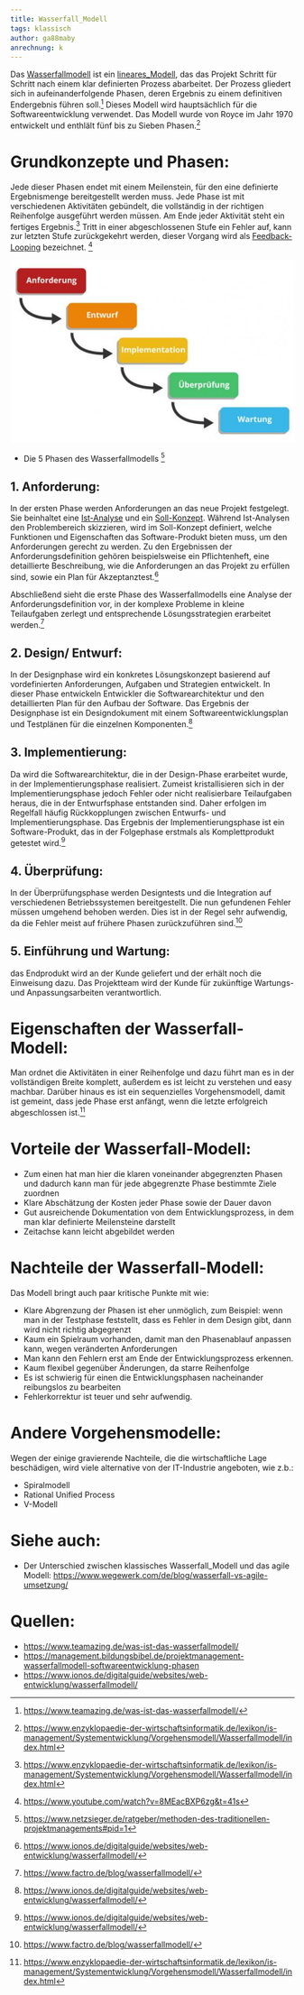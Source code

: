```yaml
---
title: Wasserfall_Modell
tags: klassisch
author: ga88maby
anrechnung: k
---
```

Das [Wasserfallmodell](Wasserfallmodell.md) ist ein [lineares_Modell](lineares_Modell.md), das das Projekt Schritt für Schritt nach einem klar definierten Prozess abarbeitet. Der Prozess gliedert sich in aufeinanderfolgende Phasen, deren Ergebnis zu einem definitiven Endergebnis führen soll.[^1] Dieses Modell wird hauptsächlich für die Softwareentwicklung verwendet. Das Modell wurde von Royce im Jahr 1970 entwickelt und enthlält fünf bis zu Sieben Phasen.[^2]
[]()

# Grundkonzepte und Phasen: 

Jede dieser Phasen endet mit einem Meilenstein, für den eine definierte Ergebnismenge bereitgestellt werden muss. Jede Phase ist mit verschiedenen Aktivitäten gebündelt, die vollständig in der richtigen Reihenfolge ausgeführt werden müssen. Am Ende jeder Aktivität steht ein fertiges Ergebnis.[^3] Tritt in einer abgeschlossenen Stufe ein Fehler auf, kann zur letzten Stufe zurückgekehrt werden, dieser Vorgang wird als [Feedback-Looping](Feedback-Looping.md) bezeichnet. [^4]

![Beispielabbildung](Wasserfall_Modell/Phasen.jpg)

* Die 5 Phasen des Wasserfallmodells [^5]


##  1. Anforderung:
In der ersten Phase werden Anforderungen an das neue Projekt festgelegt. Sie beinhaltet eine [Ist-Analyse](Ist-Analyse.md) und ein [Soll-Konzept](Soll-Konzept.md). Während Ist-Analysen den Problembereich skizzieren, wird im Soll-Konzept definiert, welche Funktionen und Eigenschaften das Software-Produkt bieten muss, um den Anforderungen gerecht zu werden. Zu den Ergebnissen der Anforderungsdefinition gehören beispielsweise ein Pflichtenheft, eine detaillierte Beschreibung, wie die Anforderungen an das Projekt zu erfüllen sind, sowie ein Plan für Akzeptanztest.[^6]

Abschließend sieht die erste Phase des Wasserfallmodells eine Analyse der Anforderungsdefinition vor, in der komplexe Probleme in kleine Teilaufgaben zerlegt und entsprechende Lösungsstrategien erarbeitet werden.[^7]

##  2. Design/ Entwurf:
In der Designphase wird ein konkretes Lösungskonzept basierend auf vordefinierten Anforderungen, Aufgaben und Strategien entwickelt. In dieser Phase entwickeln Entwickler die Softwarearchitektur und den detaillierten Plan für den Aufbau der Software. Das Ergebnis der Designphase ist ein Designdokument mit einem Softwareentwicklungsplan und Testplänen für die einzelnen Komponenten.[^8]

##  3. Implementierung:
Da wird die Softwarearchitektur, die in der Design-Phase erarbeitet wurde, in der Implementierungsphase realisiert. Zumeist kristallisieren sich in der Implementierungsphase jedoch Fehler oder nicht realisierbare Teilaufgaben heraus, die in der Entwurfsphase entstanden sind. Daher erfolgen im Regelfall häufig Rückkopplungen zwischen Entwurfs- und Implementierungsphase. Das Ergebnis der Implementierungsphase ist ein Software-Produkt, das in der Folgephase erstmals als Komplettprodukt getestet wird.[^9]

##  4. Überprüfung:
In der Überprüfungsphase werden Designtests und die Integration auf verschiedenen Betriebssystemen bereitgestellt. Die nun gefundenen Fehler müssen umgehend behoben werden. Dies ist in der Regel sehr aufwendig, da die Fehler meist auf frühere Phasen zurückzuführen sind.[^10] 

##  5. Einführung und Wartung: 
das Endprodukt wird an der Kunde geliefert und der erhält noch die Einweisung dazu. Das Projektteam wird der Kunde für zukünftige Wartungs- und Anpassungsarbeiten verantwortlich.

# Eigenschaften der Wasserfall-Modell:
Man ordnet die Aktivitäten in einer Reihenfolge und dazu führt man es in der vollständigen Breite komplett, außerdem es ist leicht zu verstehen und easy machbar. Darüber hinaus es ist ein sequenzielles Vorgehensmodell, damit ist gemeint, dass jede Phase erst anfängt, wenn die letzte erfolgreich abgeschlossen ist.[^3]


# Vorteile der Wasserfall-Modell:

* Zum einen hat man hier die klaren voneinander abgegrenzten Phasen und dadurch kann man für jede abgegrenzte Phase bestimmte Ziele zuordnen
* Klare Abschätzung der Kosten jeder Phase sowie der Dauer davon
* Gut ausreichende Dokumentation von dem Entwicklungsprozess, in dem man klar definierte Meilensteine darstellt
* Zeitachse kann leicht abgebildet werden  


# Nachteile der Wasserfall-Modell:
Das Modell bringt auch paar kritische Punkte mit wie:
* Klare Abgrenzung der Phasen ist eher unmöglich, zum Beispiel: wenn man in der Testphase feststellt, dass es Fehler in dem Design gibt, dann wird nicht richtig abgegrenzt
* Kaum ein Spielraum vorhanden, damit man den Phasenablauf anpassen kann, wegen veränderten Anforderungen
* Man kann den Fehlern erst am Ende der Entwicklungsprozess erkennen.
* Kaum flexibel gegenüber Änderungen, da starre Reihenfolge 
* Es ist schwierig für einen die Entwicklungsphasen nacheinander reibungslos zu bearbeiten
* Fehlerkorrektur ist teuer und sehr aufwendig.


# Andere Vorgehensmodelle:
  Wegen der einige gravierende Nachteile, die die wirtschaftliche Lage beschädigen, wird viele alternative von der IT-Industrie angeboten, wie z.b.:
*	Spiralmodell
*	Rational Unified Process
*	V-Modell



# Siehe auch:

* Der Unterschied zwischen klassisches Wasserfall_Modell und das agile Modell:
  https://www.wegewerk.com/de/blog/wasserfall-vs-agile-umsetzung/

# Quellen:

[^1]: https://www.teamazing.de/was-ist-das-wasserfallmodell/
[^2]: https://www.enzyklopaedie-der-wirtschaftsinformatik.de/lexikon/is-management/Systementwicklung/Vorgehensmodell/Wasserfallmodell/index.html
[^3]: https://www.enzyklopaedie-der-wirtschaftsinformatik.de/lexikon/is-management/Systementwicklung/Vorgehensmodell/Wasserfallmodell/index.html
[^4]: https://www.youtube.com/watch?v=8MEacBXP6zg&t=41s 
[^5]: https://www.netzsieger.de/ratgeber/methoden-des-traditionellen-projektmanagements#pid=1
[^6]: https://www.ionos.de/digitalguide/websites/web-entwicklung/wasserfallmodell/
[^7]: https://www.factro.de/blog/wasserfallmodell/
[^8]: https://www.ionos.de/digitalguide/websites/web-entwicklung/wasserfallmodell/
[^9]: https://www.ionos.de/digitalguide/websites/web-entwicklung/wasserfallmodell/
[^10]: https://www.factro.de/blog/wasserfallmodell/
* https://www.teamazing.de/was-ist-das-wasserfallmodell/
* https://management.bildungsbibel.de/projektmanagement-wasserfallmodell-softwareentwicklung-phasen
* https://www.ionos.de/digitalguide/websites/web-entwicklung/wasserfallmodell/

